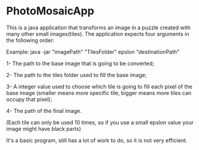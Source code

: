 # PhotoMosaicApp

This is a java application that transforms an image in a puzzle created with many other small images(tiles).
The application expects four arguments in the following order:

Example: 
          java -jar "imagePath" "TilesFolder" epslon "destinationPath"

1- The path to the base image that is going to be converted;

2- The path to the tiles folder used to fill the base image;

3- A integer value used to choose which tile is going to fill each pixel of the base image (smaller means more specific tile, bigger means more tiles can occupy that pixel);

4- The path of the final image.

(Each tile can only be used 10 times, so if you use a small epslon value your image might have black parts)

It's a basic program, still has a lot of work to do, so it is not very efficient.

